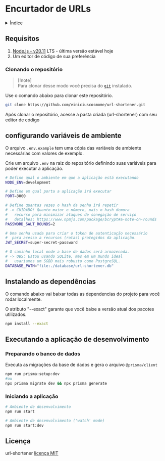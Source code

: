 # Encurtador de URLs

<details>
  <summary>Índice</summary>

1. [Requisitos](#requisitos)
1. [Configurando variáveis de ambiente](#configurando-variáveis-de-ambiente)
1. [Instalando as dependências](#instalando-as-dependências)
1. [Executando a aplicação de desenvolvimento](#executando-a-aplicação-de-desenvolvimento)
   - [Preparando o banco de dados](#preparando-o-banco-de-dados)
   - [Iniciando a aplicação](#iniciando-a-aplicação)
1. [licença](#licença)

</details>

## Requisitos

1. [Node.js - v20.11](https://nodejs.org/en) LTS - última versão estável hoje
2. Um editor de código de sua preferência

### Clonando o repositório

> [!note]\
> Para clonar desse modo você precisa do [`git`](https://git-scm.com/downloads) instalado.

Use o comando abaixo para clonar este repositório.

```bash
git clone https://github.com/viniciuscosmome/url-shortener.git
```

Após clonar o repositório, acesse a pasta criada (url-shortener) com seu editor de código

## configurando variáveis de ambiente

O arquivo `.env.example` tem uma cópia das variáveis de ambiente necessárias com valores de exemplo.

Crie um arquivo `.env` na raiz do repositório definindo suas variáveis para poder executar a aplicação.

```bash
# Define qual o ambiente em que a aplicação está executando
NODE_ENV=development

# Define em qual porta a aplicação irá executar
PORT=3000

# Define quantas vezes o hash da senha irá repetir
# -> CUIDADO! Quanto maior o número, mais o hash demora
#   recurso para minimizar ataques de sonegação de serviço
#   detalhes: https://www.npmjs.com/package/bcrypt#a-note-on-rounds
PASSWORD_SALT_ROUNDS=2

# Uma senha usada para criar o token de autenticação necessário
#  para acesso a recursos (rotas) protegidos da aplicação.
JWT_SECRET=super-secret-password

# O caminho local onde a base de dados será armazenada.
# -> OBS: Estou usando SQLite, mas em um mundo ideal
#   usariamos um SGBD mais robusto como PostgreSQL.
DATABASE_PATH="file:./database/url-shortener.db"
```

## Instalando as dependências

O comando abaixo vai baixar todas as dependencias do projeto para você rodar localmente.

O atributo "--exact" garante que você baixe a versão atual dos pacotes utilizados.

```bash
npm install --exact
```

## Executando a aplicação de desenvolvimento

### Preparando o banco de dados

Executa as migrações da base de dados e gera o arquivo `@prisma/client`

```bash
npm run prisma:setup:dev
#ou
npx prisma migrate dev && npx prisma generate
```

### Iniciando a aplicação

```bash
# Ambiente de desenvolvimento
npm run start

# Ambiente de desenvolvimento ('watch' mode)
npm run start:dev
```

## Licença

url-shortener [licença MIT](https://github.com/viniciuscosmome/url-shortener/blob/main/LICENSE)
